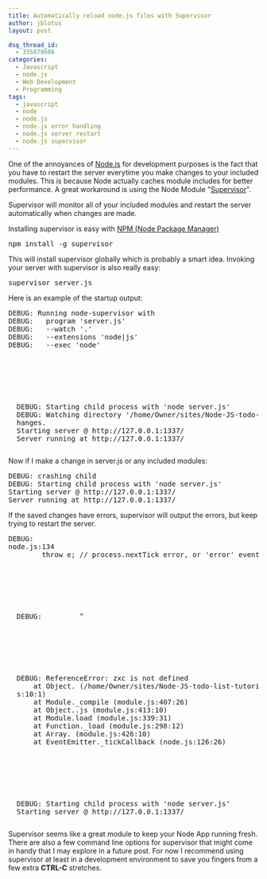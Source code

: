 ```yaml
---
title: Automatically reload node.js files with Supervisor
author: jblotus
layout: post

dsq_thread_id:
  - 335878606
categories:
  - Javascript
  - node.js
  - Web Development
  - Programming
tags:
  - javascript
  - node
  - node.js
  - node.js error handling
  - node.js server restart
  - node.js supervisor
---
```

One of the annoyances of [Node.js][1] for development purposes is the fact that you have to restart the server everytime you make changes to your included modules. This is because Node actually caches module includes for better performance. A great workaround is using the Node Module "[Supervisor][2]".

Supervisor will monitor all of your included modules and restart the server automatically when changes are made.

Installing supervisor is easy with [NPM (Node Package Manager)][1]

<pre class="brush:shell">npm install -g supervisor</pre> This will install supervisor globally which is probably a smart idea. Invoking your server with supervisor is also really easy:

<pre class="brush:shell">supervisor server.js</pre> Here is an example of the startup output:

<pre class="brush:shell">DEBUG: Running node-supervisor with
DEBUG:   program 'server.js'
DEBUG:   --watch '.'
DEBUG:   --extensions 'node|js'
DEBUG:   --exec 'node'</p>



<p>
  DEBUG: Starting child process with 'node server.js'
  DEBUG: Watching directory '/home/Owner/sites/Node-JS-todo-list-tutorial/.' for c
  hanges.
  Starting server @ http://127.0.0.1:1337/
  Server running at http://127.0.0.1:1337/</pre>
  Now if I make a change in server.js or any included modules:


  <pre class="brush:shell">DEBUG: crashing child
DEBUG: Starting child process with 'node server.js'
Starting server @ http://127.0.0.1:1337/
Server running at http://127.0.0.1:1337/</pre>
  If the saved changes have errors, supervisor will output the errors, but keep trying to restart the server.


  <pre class="brush:shell">DEBUG:
node.js:134
        throw e; // process.nextTick error, or 'error' event on first tick</p>



<p>
  DEBUG:         ^
</p>



<p>
  DEBUG: ReferenceError: zxc is not defined
      at Object.<anonymous> (/home/Owner/sites/Node-JS-todo-list-tutorial/server.j
  s:10:1)
      at Module._compile (module.js:407:26)
      at Object..js (module.js:413:10)
      at Module.load (module.js:339:31)
      at Function._load (module.js:298:12)
      at Array.<anonymous> (module.js:426:10)
      at EventEmitter._tickCallback (node.js:126:26)
</p>



<p>
  DEBUG: Starting child process with 'node server.js'
  Starting server @ http://127.0.0.1:1337/</pre>
  Supervisor seems like a great module to keep your Node App running fresh. There are also a few command line options for supervisor that might come in handy that I may explore in a future post. For now I recommend using supervisor at least in a development environment to save you fingers from a few extra <strong>CTRL-C</strong> stretches.
</p>

 [1]: http://npmjs.org/
 [2]: https://github.com/isaacs/node-supervisor

